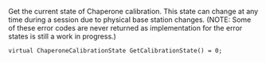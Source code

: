 Get the current state of Chaperone calibration. This state can change at any time during a session due to physical base station changes. (NOTE: Some of these error codes are never returned as implementation for the error states is still a work in progress.)

	virtual ChaperoneCalibrationState GetCalibrationState() = 0;